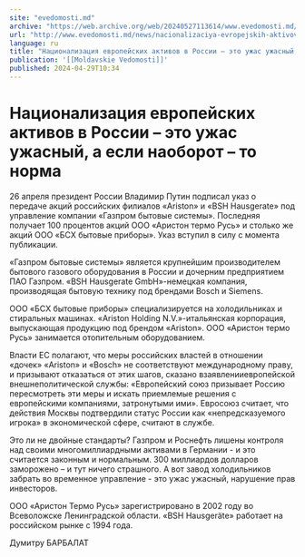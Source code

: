 ```yaml
---
site: "evedomosti.md"
archive: "https://web.archive.org/web/20240527113614/www.evedomosti.md/news/nacionalizaciya-evropejskih-aktivov-v-rossii-eto-uzhas-uzhas"
url: "http://www.evedomosti.md/news/nacionalizaciya-evropejskih-aktivov-v-rossii-eto-uzhas-uzhas"
language: ru
title: "Национализация европейских активов в России – это ужас ужасный, а если наоборот – то норма"
publication: '[[Moldavskie Vedomosti]]'
published: 2024-04-29T10:34
---
```


# Национализация европейских активов в России – это ужас ужасный, а если наоборот – то норма

26 апреля президент России Владимир Путин подписал указ о передаче акций российских филиалов «Ariston» и «BSH Hausgerate» под управление компании «Газпром бытовые системы». Последняя получает 100 процентов акций ООО «Аристон термо Русь» и столько же акций ООО «БСХ бытовые приборы». Указ вступил в силу с момента публикации.

«Газпром бытовые системы» является крупнейшим производителем бытового газового оборудования в России и дочерним предприятием ПАО Газпром. «BSH Hausgerate GmbH»-немецкая компания, производящая бытовую технику под брендами Bosch и Siemens.

ООО «БСХ бытовые приборы» специализируется на холодильниках и стиральных машинах. «Ariston Holding N.V.»-итальянская корпорация, выпускающая продукцию под брендом «Ariston». ООО «Аристон термо Русь» занимается отопительным оборудованием.

Власти ЕС полагают, что меры российских властей в отношении «дочек» «Ariston» и «Bosch» не соответствуют международному праву, и призывают отказаться от этих шагов, сказано взаявленииевропейской внешнеполитической службы: «Европейский союз призывает Россию пересмотреть эти меры и искать приемлемые решения с европейскими компаниями, затронутыми ими». Евросоюз считает, что действия Москвы подтвердили статус России как «непредсказуемого игрока» в экономической сфере, считают в службе.

Это ли не двойные стандарты? Газпром и Роснефть лишены контроля над своими многомиллиардными активами в Германии - и это считается законным и нормальным. 300 миллиардов долларов заморожено – и тут ничего страшного. А вот завод холодильников забрать во временное управление - это ужас ужасный, нарушение прав инвесторов.

ООО «Аристон Термо Русь» зарегистрировано в 2002 году во Всеволожске Ленинградской области. «BSH Hausgeräte» работает на российском рынке с 1994 года.

Думитру БАРБАЛАТ